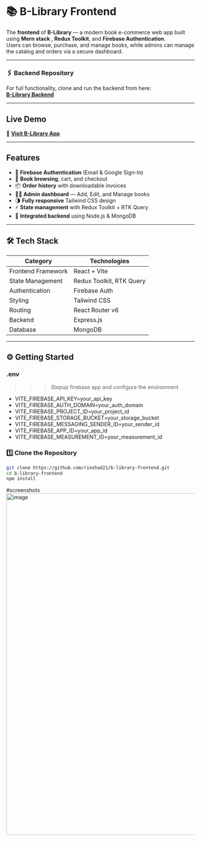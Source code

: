 # 📚 B-Library Frontend

The **frontend** of **B-Library** — a modern book e-commerce web app built using **Mern stack** , **Redux Toolkit**, and **Firebase Authentication**.  
Users can browse, purchase, and manage books, while admins can manage the catalog and orders via a secure dashboard.

---

### 🖇️ Backend Repository  
For full functionality, clone and run the backend from here:  
 [**B-Library Backend**](https://github.com/rinshad21/B-library-backend)

---

##  Live Demo  
🔗 [**Visit B-Library App**](https://b-library.vercel.app/)

---

## Features  

- 🔐 **Firebase Authentication** (Email & Google Sign-In)  
- 🛒 **Book browsing**, cart, and checkout  
- 📦 **Order history** with downloadable invoices  
- 🧑‍💼 **Admin dashboard** — Add, Edit, and Manage books  
- 🌗 **Fully responsive** Tailwind CSS design  
- ⚡ **State management** with Redux Toolkit + RTK Query  
- 💾 **Integrated backend** using Node.js & MongoDB  

---

## 🛠️ Tech Stack  

| Category | Technologies |
|-----------|---------------|
| Frontend Framework | React + Vite |
| State Management | Redux Toolkit, RTK Query |
| Authentication | Firebase Auth |
| Styling | Tailwind CSS |
| Routing | React Router v6 |
| Backend | Express.js |
| Database | MongoDB |

---

## ⚙️ Getting Started  
### .env
>>> Stepup firebase app and configure the environment

- VITE_FIREBASE_API_KEY=your_api_key
- VITE_FIREBASE_AUTH_DOMAIN=your_auth_domain
- VITE_FIREBASE_PROJECT_ID=your_project_id
- VITE_FIREBASE_STORAGE_BUCKET=your_storage_bucket
- VITE_FIREBASE_MESSAGING_SENDER_ID=your_sender_id
- VITE_FIREBASE_APP_ID=your_app_id
- VITE_FIREBASE_MEASUREMENT_ID=your_measurement_id

### 1️⃣ Clone the Repository  
```bash
git clone https://github.com/rinshad21/b-library-frontend.git
cd b-library-frontend
npm install
```
#screenshots
<img width="1906" height="912" alt="image" src="https://github.com/user-attachments/assets/5a7dd360-ec9f-4ff3-8adf-9ba0cbbbb0e9" />


